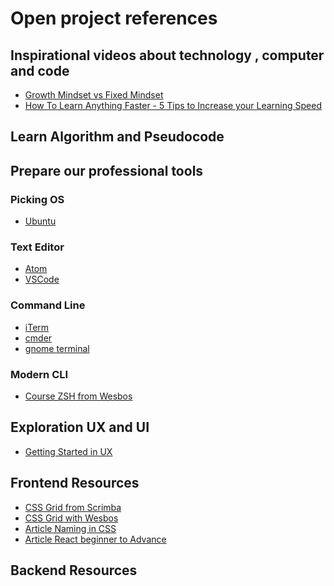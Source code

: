# Open project references

## Inspirational videos about technology , computer and code
- [Growth Mindset vs Fixed Mindset](https://www.youtube.com/watch?v=KUWn_TJTrnU)
- [How To Learn Anything Faster - 5 Tips to Increase your Learning Speed](https://www.youtube.com/watch?v=rA2XHWM__yE&feature=youtu.be)


## Learn Algorithm and Pseudocode

## Prepare our professional tools
### Picking OS
- [Ubuntu]()

### Text Editor
- [Atom]()
- [VSCode]()

### Command Line
- [iTerm]()
- [cmder]()
- [gnome terminal]()

### Modern CLI
- [Course ZSH from Wesbos](https://commandlinepoweruser.com/) 


## Exploration UX and UI
- [Getting Started in UX](https://www.youtube.com/watch?v=78MGzBNHn8k)

## Frontend Resources
- [CSS Grid from Scrimba](https://scrimba.com/g/gR8PTE)
- [CSS Grid with Wesbos](https://cssgrid.io/)
- [Article Naming in CSS](https://medium.freecodecamp.org/css-naming-conventions-that-will-save-you-hours-of-debugging-35cea737d849)
- [Article React beginner to Advance](https://medium.mybridge.co/learn-react-js-from-top-45-tutorials-for-the-past-year-v-2018-28b7f4d4b2c4)

## Backend Resources